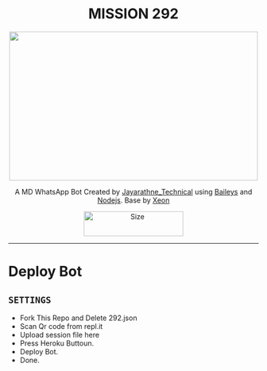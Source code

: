<h1 align="center">MISSION 292<br></h1>
<p align="center">
  <img src="https://telegra.ph/file/cc7629d2fdfcedb74598d.jpg" width="500" height="300" />
</p>

<p align="center">
A MD WhatsApp Bot Created by <a href="https://github.com/Sithujaya01" target="_blank">Jayarathne_Technical</a> using <a href="https://github.com/adiwajshing/Baileys" target="_blank">Baileys</a> and <a href="https://github.com/nodejs" target="_blank">Nodejs</a>. Base by <a href="https://github.com/DGXeon" target="_blank">Xeon
</p>

<p align="center">
<a href="https://wa.me/94777611095"><img title="Size" src="https://i.postimg.cc/B6PmHtbc/wa2.png" width="200" height="50"></a>
</p>

------
# Deploy Bot

## `SETTINGS`

- Fork This Repo and Delete 292.json
- Scan Qr code from repl.it
- Upload session file here
- Press Heroku Buttoun.
- Deploy Bot.
- Done.

